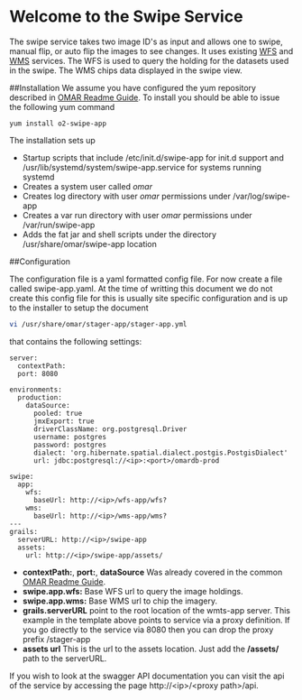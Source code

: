 # Welcome to the Swipe Service

The swipe service takes two image ID's as input and allows one to swipe, manual flip, or auto flip the images to see changes.  It uses existing [WFS](wfs-app.md) and [WMS](wms-app.md) services.  The WFS is used to query the holding for the datasets used in the swipe.  The WMS chips data displayed in the swipe view.


##Installation
We assume you have configured the yum repository described in [OMAR Readme Guide](../README.md).  To install you should be able to issue the following yum command

```yum
yum install o2-swipe-app
```
The installation sets up

* Startup scripts that include /etc/init.d/swipe-app for init.d support and /usr/lib/systemd/system/swipe-app.service for systems running systemd
* Creates a system user called *omar*
* Creates log directory with user *omar* permissions under /var/log/swipe-app
* Creates a var run directory with user *omar* permissions under /var/run/swipe-app
* Adds the fat jar and shell scripts under the directory /usr/share/omar/swipe-app location

##Configuration

The configuration file is a yaml formatted config file.   For now create a file called swipe-app.yaml.  At the time of writting this document we do not create this config file for this is usually site specific configuration and is up to the installer to setup the document

```bash
vi /usr/share/omar/stager-app/stager-app.yml
```

that contains the following settings:

```
server:
  contextPath:
  port: 8080

environments:
  production:
    dataSource:
      pooled: true
      jmxExport: true
      driverClassName: org.postgresql.Driver
      username: postgres
      password: postgres
      dialect: 'org.hibernate.spatial.dialect.postgis.PostgisDialect'
      url: jdbc:postgresql://<ip>:<port>/omardb-prod

swipe:
  app:
    wfs:
      baseUrl: http://<ip>/wfs-app/wfs?
    wms:
      baseUrl: http://<ip>/wms-app/wms?
---
grails:
  serverURL: http://<ip>/swipe-app
  assets:
    url: http://<ip>/swipe-app/assets/
```

* **contextPath:**, **port:**, **dataSource** Was already covered in the common [OMAR Readme Guide](../README.md).
* **swipe.app.wfs:** Base WFS url to query the image holdings.
* **swipe.app.wms:** Base WMS url to chip the imagery.
* **grails.serverURL** point to the root location of the wmts-app server. This example in the template above points to service via a proxy definition.  If you go directly to the service via 8080 then you can drop the proxy prefix /stager-app
* **assets url** This is the url to the assets location.  Just add the **/assets/** path to the serverURL.

If you wish to look at the swagger API documentation you can visit the api of the service by accessing the page http://\<ip>/\<proxy path>/api.



